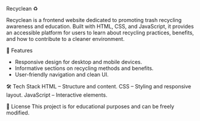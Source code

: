 Recyclean ♻️

Recyclean is a frontend website dedicated to promoting trash recycling awareness and education. Built with HTML, CSS, and JavaScript, it provides an accessible platform for users to learn about recycling practices, benefits, and how to contribute to a cleaner environment.

🚀 Features
- Responsive design for desktop and mobile devices.
- Informative sections on recycling methods and benefits.
- User-friendly navigation and clean UI.

🛠 Tech Stack
HTML – Structure and content.
CSS – Styling and responsive layout.
JavaScript – Interactive elements.

📄 License
This project is for educational purposes and can be freely modified.
